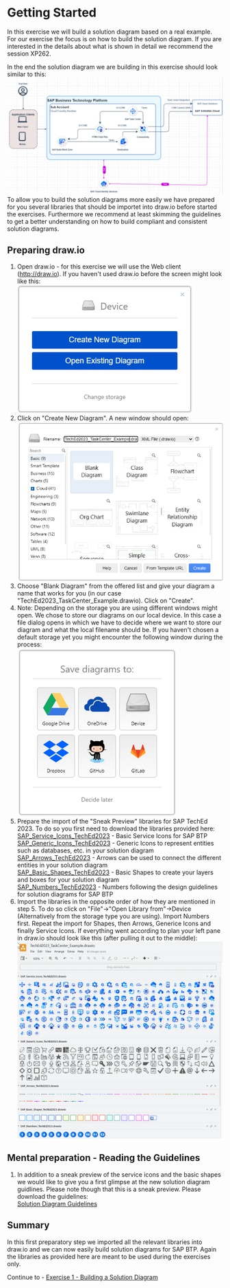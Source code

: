 # Getting Started

In this exercise we will build a solution diagram based on a real example. For our exercise the focus is on how to build the solution diagram. If you are interested in the details about what is shown in detail we recommend the session XP262.

In the end the solution diagram we are building in this exercise should look similar to this:
<br>![](/exercises/ex0/images/Ex00_01.png)
To allow you to build the solution diagrams more easily we have prepared for you several libraries that should be importet into draw.io before started the exercises.
Furthermore we recommend at least skimming the guidelines to get a better understanding on how to build compliant and consistent solution diagrams.

## Preparing draw.io

1.	Open draw.io - for this exercise we will use the Web client (http://draw.io).
If you haven't used draw.io before the screen might look like this:
<br>![](/exercises/ex0/images/Ex00_02.png)
2. Click on "Create New Diagram". A new window should open:
<br>![](/exercises/ex0/images/Ex00_03.png)
3. Choose "Blank Diagram" from the offered list and give your diagram a name that works for you (in our case "TechEd2023_TaskCenter_Example.drawio). Click on "Create".
4. Note: Depending on the storage you are using different windows might open. We chose to store our diagrams on our local device. In this case a file dialog opens in which we have to decide where we want to store our diagram and what the local filename should be. If you haven't chosen a default storage yet you might encounter the following window during the process:
<br>![](/exercises/ex0/images/Ex00_04.png)  
5. Prepare the import of the "Sneak Preview" libraries for SAP TechEd 2023. To do so you first need to download the libraries provided here:<br>[SAP_Service_Icons_TechEd2023](/exercises/ex0/libraries/SAP_Service_Icons_TechEd2023.drawio) - Basic Service Icons for SAP BTP<br>[SAP_Generic_Icons_TechEd2023](/exercises/ex0/libraries/SAP_Generic_Icons_TechEd2023.drawio) - Generic Icons to represent entities such as databases, etc. in your solution diagram <br>[SAP_Arrows_TechEd2023](/exercises/ex0/libraries/SAP_Arrows_TechEd2023.drawio) - Arrows can be used to connect the different entities in your solution diagram<br>[SAP_Basic_Shapes_TechEd2023](/exercises/ex0/libraries/SAP_Basic_Shapes_TechEd2023.drawio) - Basic Shapes to create your layers and boxes for your solution diagram <br>[SAP_Numbers_TechEd2023](/exercises/ex0/libraries/SAP_Numbers_TechEd2023.drawio) - Numbers following the design guidelines for solution diagrams for SAP BTP
6. Import the libraries in the opposite order of how they are mentioned in step 5. To do so click on "File"->"Open Library from"->Device (Alternatively from the storage type you are using). Import Numbers first. Repeat the import for Shapes, then Arrows, Generice Icons and finally Service Icons. If everything went according to plan your left pane in draw.io should look like this (after pulling it out to the middle): 
<br>![](/exercises/ex0/images/Ex00_05.png)

## Mental preparation - Reading the Guidelines

1.	In addition to a sneak preview of the service icons and the basic shapes we would like to give you a first glimpse at the new solution diagram guidlines. Please note though that this is a sneak preview. Please download the guidelines: <br>[Solution Diagram Guidelines](/exercises/ex0/libraries/BTP_Solution_Diagram_Design_Guidelines_TechEd_SneakPreview.pdf)	

## Summary

In this first preparatory step we imported all the relevant libraries into draw.io and we can now easily build solution diagrams for SAP BTP. Again the libraries as provided here are meant to be used during the exercises only.  

Continue to - [Exercise 1 - Building a Solution Diagram](../ex1/README.md)
